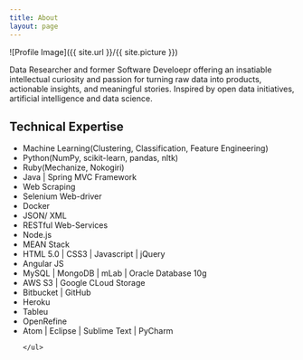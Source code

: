 ```yaml
---
title: About
layout: page
---
```

![Profile Image]({{ site.url }}/{{ site.picture }})

<p>Data Researcher and former Software Develoepr offering an insatiable intellectual curiosity and passion for turning raw data into products, actionable insights, and meaningful stories. Inspired by open data initiatives, artificial intelligence and data science.</p>

<h2>Technical Expertise</h2>

<ul class="skill-list">
	<li>Machine Learning(Clustering, Classification, Feature Engineering)</li>
	<li>Python(NumPy, scikit-learn, pandas, nltk)
	<li>Ruby(Mechanize, Nokogiri)</li>
	<li>Java | Spring MVC Framework</li>
	<li>Web Scraping</li>
	<li>Selenium Web-driver</li>
	<li>Docker</li>
	<li>JSON/ XML</li>
	<li>RESTful Web-Services</li>
	<li>Node.js</li>
	<li>MEAN Stack</li>
	<li>HTML 5.0 | CSS3 | Javascript | jQuery</li>
	<li>Angular JS</li>
	<li>MySQL | MongoDB | mLab | Oracle Database 10g</li>
	<li>AWS S3 | Google CLoud Storage</li>
	<li>Bitbucket | GitHub</li>
	<li>Heroku</li>
	<li>Tableu</li>
	<li>OpenRefine</li>
	<li>Atom | Eclipse | Sublime Text | PyCharm </li>

	</ul>

